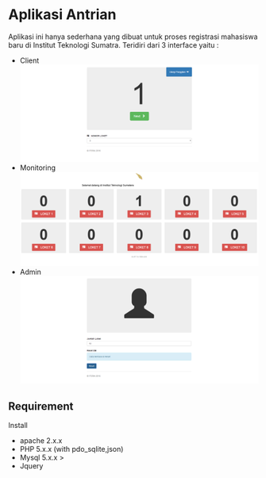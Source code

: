 # Aplikasi Antrian
Aplikasi ini hanya sederhana yang dibuat untuk proses registrasi mahasiswa baru di Institut Teknologi Sumatra. Teridiri dari 3 interface yaitu :
* Client
![Client](assert/img/client.png)
* Monitoring
![Monitoring](assert/img/monitoring.png)
* Admin
![Admin](assert/img/admin.png)

## Requirement
Install
* apache 2.x.x
* PHP 5.x.x (with pdo_sqlite,json)
* Mysql 5.x.x >
* Jquery